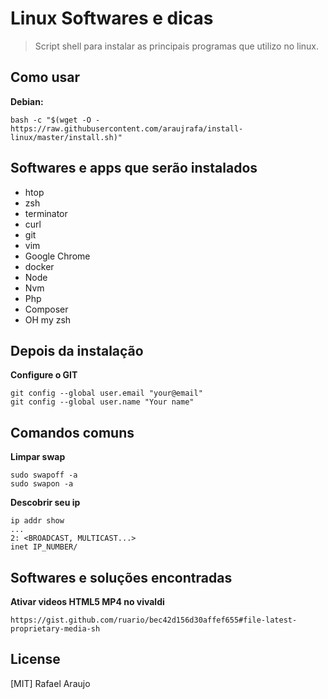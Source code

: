 # Linux Softwares e dicas
> Script shell para instalar as principais programas que utilizo no linux.
## Como usar
**Debian:**
```console
bash -c "$(wget -O - https://raw.githubusercontent.com/araujrafa/install-linux/master/install.sh)"
```

## Softwares e apps que serão instalados
- htop
- zsh
- terminator
- curl
- git
- vim
- Google Chrome
- docker
- Node
- Nvm
- Php
- Composer
- OH my zsh

## Depois da instalação
**Configure o GIT**
```console
git config --global user.email "your@email"
git config --global user.name "Your name"
```


## Comandos comuns

**Limpar swap**
```console
sudo swapoff -a
sudo swapon -a
```

**Descobrir seu ip**
```
ip addr show
...
2: <BROADCAST, MULTICAST...>
inet IP_NUMBER/
```

## Softwares e soluções encontradas

**Ativar videos HTML5 MP4 no vivaldi**
```console
https://gist.github.com/ruario/bec42d156d30affef655#file-latest-proprietary-media-sh
```

## License

[MIT] Rafael Araujo
